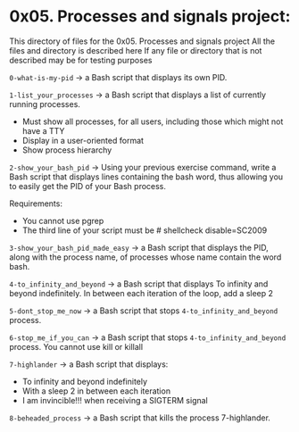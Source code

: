 # 0x05. Processes and signals project:
This directory of files for the 0x05. Processes and signals project
All the files and directory is described here
If any file or directory that is not described may be for testing purposes


`0-what-is-my-pid` -> a Bash script that displays its own PID.


`1-list_your_processes` -> a Bash script that displays a list of currently running processes.

- Must show all processes, for all users, including those which might not have a TTY
- Display in a user-oriented format
- Show process hierarchy


`2-show_your_bash_pid` -> Using your previous exercise command, write a Bash script that displays lines containing the bash word, thus allowing you to easily get the PID of your Bash process.

Requirements:
- You cannot use pgrep
- The third line of your script must be # shellcheck disable=SC2009


`3-show_your_bash_pid_made_easy` -> a Bash script that displays the PID, along with the process name, of processes whose name contain the word bash.


`4-to_infinity_and_beyond` -> a Bash script that displays To infinity and beyond indefinitely.
In between each iteration of the loop, add a sleep 2


`5-dont_stop_me_now` -> a Bash script that stops `4-to_infinity_and_beyond` process.


`6-stop_me_if_you_can` -> a Bash script that stops `4-to_infinity_and_beyond` process.
You cannot use kill or killall


`7-highlander` -> a Bash script that displays:
- To infinity and beyond indefinitely
- With a sleep 2 in between each iteration
- I am invincible!!! when receiving a SIGTERM signal


`8-beheaded_process` -> a Bash script that kills the process 7-highlander.
